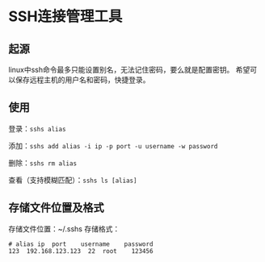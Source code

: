 # SSH连接管理工具

## 起源

linux中ssh命令最多只能设置别名，无法记住密码，要么就是配置密钥。
希望可以保存远程主机的用户名和密码，快捷登录。

## 使用

登录：`sshs alias`

添加：`sshs add alias -i ip -p port -u username -w password`

删除：`sshs rm alias`

查看（支持模糊匹配）：`sshs ls [alias]`

## 存储文件位置及格式

存储文件位置：~/.sshs
存储格式：

``` text
# alias ip  port    username    password
123  192.168.123.123  22  root    123456
```
